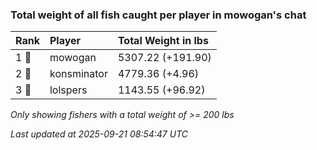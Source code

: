 ### Total weight of all fish caught per player in mowogan's chat

| Rank  | Player      | Total Weight in lbs |
|:------|:------------|:--------------------|
| 1 🥇  | mowogan     | 5307.22 (+191.90)   |
| 2 🥈  | konsminator | 4779.36 (+4.96)     |
| 3 🥉  | lolspers    | 1143.55 (+96.92)    |

_Only showing fishers with a total weight of >= 200 lbs_

_Last updated at 2025-09-21 08:54:47 UTC_